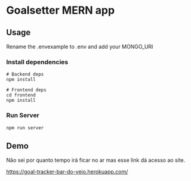 # Goalsetter MERN app



## Usage

Rename the .envexample to .env and add your MONGO_URI

### Install dependencies

```
# Backend deps
npm install

# Frontend deps
cd frontend
npm install
```

### Run Server

```
npm run server
```

## Demo

Não sei por quanto tempo irá ficar no ar mas esse link dá acesso ao site.

https://goal-tracker-bar-do-veio.herokuapp.com/

